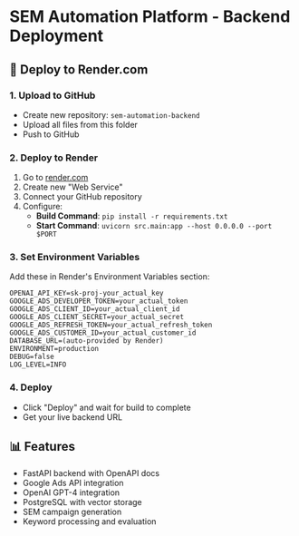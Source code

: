 # SEM Automation Platform - Backend Deployment

## 🚀 Deploy to Render.com

### 1. Upload to GitHub
- Create new repository: `sem-automation-backend`
- Upload all files from this folder
- Push to GitHub

### 2. Deploy to Render
1. Go to [render.com](https://render.com)
2. Create new "Web Service"
3. Connect your GitHub repository
4. Configure:
   - **Build Command**: `pip install -r requirements.txt`
   - **Start Command**: `uvicorn src.main:app --host 0.0.0.0 --port $PORT`

### 3. Set Environment Variables
Add these in Render's Environment Variables section:
```
OPENAI_API_KEY=sk-proj-your_actual_key
GOOGLE_ADS_DEVELOPER_TOKEN=your_actual_token
GOOGLE_ADS_CLIENT_ID=your_actual_client_id
GOOGLE_ADS_CLIENT_SECRET=your_actual_secret
GOOGLE_ADS_REFRESH_TOKEN=your_actual_refresh_token
GOOGLE_ADS_CUSTOMER_ID=your_actual_customer_id
DATABASE_URL=(auto-provided by Render)
ENVIRONMENT=production
DEBUG=false
LOG_LEVEL=INFO
```

### 4. Deploy
- Click "Deploy" and wait for build to complete
- Get your live backend URL

## 📊 Features
- FastAPI backend with OpenAPI docs
- Google Ads API integration
- OpenAI GPT-4 integration
- PostgreSQL with vector storage
- SEM campaign generation
- Keyword processing and evaluation
